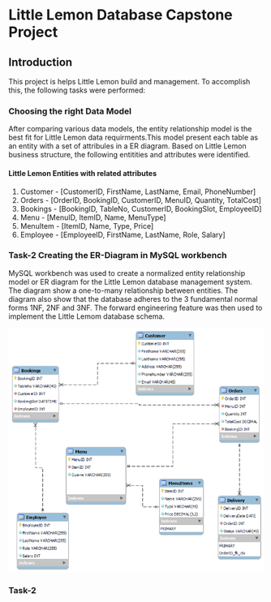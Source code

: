 # Little Lemon Database Capstone Project

## Introduction
This project is helps Little Lemon build and management. To accomplish this, the following tasks were performed:

### Choosing the right Data Model
After comparing various data models, the entity relationship model is the best fit for Little Lemon data requirments.This model present each table as an entity with a set of attribules in a ER diagram. Based on Little Lemon business structure, the following entitities and attributes were identified. 

#### Little Lemon Entities with related attributes 
1. Customer - [CustomerID, FirstName, LastName, Email, PhoneNumber]
2. Orders   - [OrderID, BookingID, CustomerID, MenuID, Quantity, TotalCost]
3. Bookings - [BookingID, TableNo, CustomerID, BookingSlot, EmployeeID]
4. Menu - [MenuID, ItemID, Name, MenuType]
5. MenuItem - [ItemID, Name, Type, Price]
6. Employee - [EmployeeID, FirstName, LastName, Role, Salary]         

### Task-2 Creating the ER-Diagram in MySQL workbench 
MySQL workbench was used to create a normalized entity relationship model or ER diagram for the Little Lemon database management system. The diagram show a one-to-many relationship between entities. The diagram also show that the database adheres to the 3 fundamental normal forms 1NF, 2NF and 3NF. The forward engineering feature was then used to implement the Little Lemom database schema.  

![Little Lemon Data Model](LittleLemonDataModel/LittleLemonDM.png)

### Task-2 
